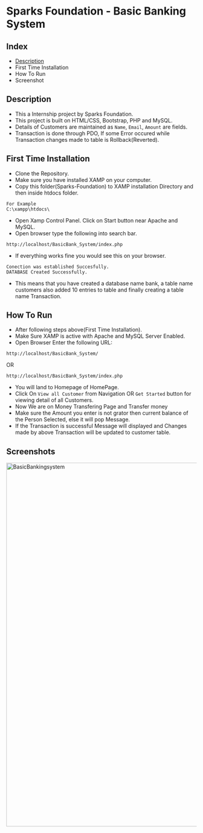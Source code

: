 # Sparks Foundation - Basic Banking System

## Index
- [Description](#Description)
- First Time Installation
- How To Run
- Screenshot

## Description
- This a Internship project by Sparks Foundation.
- This project is built on HTML/CSS, Bootstrap, PHP and MySQL.
- Details of Customers are maintained as `Name`, `Email`, `Amount` are fields.
- Transaction is done through PDO, If some Error occured while Transaction changes made to table is Rollback(Reverted).  

## First Time Installation
- Clone the Repository.
- Make sure you have installed XAMP on your computer.
- Copy this folder(Sparks-Foundation) to XAMP installation Directory and then inside htdocs folder.

```
For Example
C:\xampp\htdocs\
```
- Open Xamp Control Panel. Click on Start button near Apache and MySQL.
- Open browser type the following into search bar.
```
http://localhost/BasicBank_System/index.php
```
- If everything works fine you would see this on your browser.
```
Conection was established Succesfully.
DATABASE Created Successfully.

```
- This means that you have created a database name bank, a table name customers also added 10 entries to table and finally creating a table name Transaction.

## How To Run
- After following steps above(First Time Installation).
- Make Sure XAMP is active with Apache and MySQL Server Enabled.
- Open Browser Enter the following URL:
```
http://localhost/BasicBank_System/
```
OR
```
http://localhost/BasicBank_System/index.php
```
- You will land to Homepage of HomePage.
- Click On `View all Customer` from Navigation OR `Get Started` button for viewing detail of all Customers.
- Now We are on Money Transfering Page and Transfer money
- Make sure the Amount you enter is not grator then current balance of the Person Selected, else it will pop Message.
- If the Transaction is successful Message will displayed and Changes made by above Transaction will be updated to customer table. 

## Screenshots
<img width="960" alt="BasicBankingsystem" src="https://github.com/Aishwariya130405/BasicBank_System/assets/121952995/a2f9bdc8-ea5b-41e8-8c39-10578c74da94">

